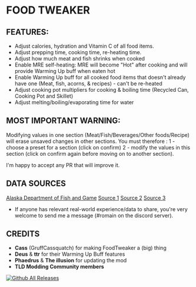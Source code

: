 # FOOD TWEAKER

## FEATURES:

* Adjust calories, hydration and Vitamin C of all food items.
* Adjust prepping time, cooking time, re-heating time.
* Adjust how much meat and fish shrinks when cooked 
* Enable MRE self-heating: MRE will become "Hot" after cooking and will provide Warming Up buff when eaten hot
* Enable Warming Up buff for all cooked food items that doesn't already have one (Meat, fish, acorns, & recipes) - can't be re-heated
* Adjust cooking pot multipliers for cooking & boiling time (Recycled Can, Cooking Pot and Skillet)
* Adjust melting/boiling/evaporating time for water


## MOST IMPORTANT WARNING:

Modifying values in one section (Meat/Fish/Beverages/Other foods/Recipe) will erase unsaved changes in other sections.
You must therefore :
1 - choose a preset for a section (click on confirm)
2 - modify the values in this section (click on confirm again before moving on to another section).

I'm happy to accept any PR that will improve it.

## DATA SOURCES

[Alaska Department of Fish and Game](https://www.adfg.alaska.gov/index.cfm?adfg=hunting.eating)
[Source 1](https://nutritiondata.self.com/facts/ethnic-foods/10462/2)
[Source 2](https://www.healthbenefitstimes.com/cattail/)
[Source 3](https://www.lybrate.com/topic/benefits-of-cattail-and-its-side-effects)

  * If anyone has relevant real-world experience/data to share, you're very welcome to send me a message (#romain on the discord server).


## CREDITS

- **Cass** (GruffCassquatch) for making FoodTweaker a (big) thing
- **Deus** & **ttr** for their Warming Up Buff features
- **Phaedrus** & **The illusion** for updating the mod
- **TLD Modding Community members**

[![Github All Releases](https://img.shields.io/github/downloads/RomainDeschampsFR/FoodTweaker/total.svg)]()
